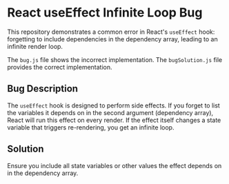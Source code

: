 # React useEffect Infinite Loop Bug

This repository demonstrates a common error in React's `useEffect` hook:  forgetting to include dependencies in the dependency array, leading to an infinite render loop.

The `bug.js` file shows the incorrect implementation. The `bugSolution.js` file provides the correct implementation.

## Bug Description
The `useEffect` hook is designed to perform side effects.  If you forget to list the variables it depends on in the second argument (dependency array), React will run this effect on every render.  If the effect itself changes a state variable that triggers re-rendering, you get an infinite loop. 

## Solution
Ensure you include all state variables or other values the effect depends on in the dependency array.
